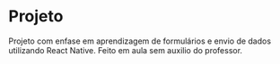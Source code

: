 # Projeto 

Projeto com enfase em aprendizagem de formulários e envio de dados utilizando React Native. Feito em aula sem auxilio do professor.

